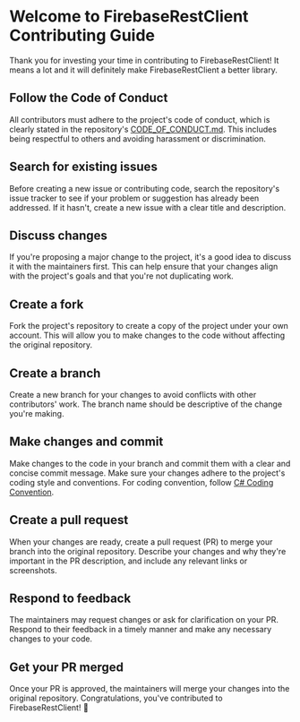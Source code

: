 # Welcome to FirebaseRestClient Contributing Guide

Thank you for investing your time in contributing to FirebaseRestClient! It means a lot and it will definitely make FirebaseRestClient a better library.

## Follow the Code of Conduct

All contributors must adhere to the project's code of conduct, which is clearly stated in the repository's [CODE_OF_CONDUCT.md](.github/CODE_OF_CONDUCT.md). This includes being respectful to others and avoiding harassment or discrimination.

## Search for existing issues

Before creating a new issue or contributing code, search the repository's issue tracker to see if your problem or suggestion has already been addressed. If it hasn't, create a new issue with a clear title and description.

## Discuss changes

If you're proposing a major change to the project, it's a good idea to discuss it with the maintainers first. This can help ensure that your changes align with the project's goals and that you're not duplicating work.

## Create a fork

Fork the project's repository to create a copy of the project under your own account. This will allow you to make changes to the code without affecting the original repository.

## Create a branch

Create a new branch for your changes to avoid conflicts with other contributors' work. The branch name should be descriptive of the change you're making.

## Make changes and commit

Make changes to the code in your branch and commit them with a clear and concise commit message. Make sure your changes adhere to the project's coding style and conventions. For coding convention, follow [C# Coding Convention](https://learn.microsoft.com/en-us/dotnet/csharp/fundamentals/coding-style/coding-conventions).

## Create a pull request

When your changes are ready, create a pull request (PR) to merge your branch into the original repository. Describe your changes and why they're important in the PR description, and include any relevant links or screenshots.

## Respond to feedback

The maintainers may request changes or ask for clarification on your PR. Respond to their feedback in a timely manner and make any necessary changes to your code.

## Get your PR merged

Once your PR is approved, the maintainers will merge your changes into the original repository. Congratulations, you've contributed to FirebaseRestClient! 🎉
